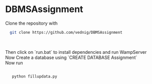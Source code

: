 # DBMSAssignment
 Clone the repository with 
 ```bash 
   git clone https://github.com/vednig/DBMSAssignment
  
 ```
 <BR>
 Then click on `run.bat` to install dependencies and run WampServer<BR>
 Now Create a database using `CREATE DATABASE Assignment`<BR>
 Now run 
 
 ```bash
 
    python fillupdata.py
 
 ```
 <BR>
